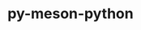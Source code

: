 ---
title: "py-meson-python"
layout: cache
categories: [package, develop-2023-10-08]
meta: {"versions": ["0.12.0", "0.13.1"], "compilers": ["apple-clang@=14.0.0", "gcc@=11.3.0", "gcc@=11.4.0", "gcc@=12.1.0", "gcc@=9.4.0", "oneapi@=2023.2.1"], "oss": ["ubuntu20.04", "ubuntu22.04", "ventura"], "platforms": ["darwin", "linux"], "targets": ["aarch64", "ppc64le", "x86_64_v3"], "stacks": ["e4s", "e4s-arm", "e4s-oneapi", "e4s-power", "ml-darwin-aarch64-mps", "ml-linux-x86_64-cpu", "ml-linux-x86_64-cuda", "ml-linux-x86_64-rocm", "root", "tutorial"], "num_specs": 20, "num_specs_by_stack": {"root": 20, "ml-darwin-aarch64-mps": 4, "e4s-arm": 2, "e4s-power": 2, "e4s": 2, "e4s-oneapi": 3, "ml-linux-x86_64-cuda": 6, "ml-linux-x86_64-cpu": 6, "ml-linux-x86_64-rocm": 5, "tutorial": 1}}
spec_details: [{"hash": "evo4hru2vjrrklygahcfxcl5otbyktsh", "compiler": "apple-clang@=14.0.0", "versions": ["0.12.0"], "os": "ventura", "platform": "darwin", "target": "aarch64", "variants": ["build_system=python_pip"], "stacks": ["root", "ml-darwin-aarch64-mps"], "size": "-", "tarball": "https://binaries.spack.io/releases/develop-2023-10-08/build_cache/darwin-ventura-aarch64/apple-clang-14.0.0/py-meson-python-0.12.0/darwin-ventura-aarch64-apple-clang-14.0.0-py-meson-python-0.12.0-evo4hru2vjrrklygahcfxcl5otbyktsh.spack"}, {"hash": "vj2gjd3m46q6ogcx5rdbkvifkdchlu6r", "compiler": "apple-clang@=14.0.0", "versions": ["0.13.1"], "os": "ventura", "platform": "darwin", "target": "aarch64", "variants": ["build_system=python_pip"], "stacks": ["root", "ml-darwin-aarch64-mps"], "size": "-", "tarball": "https://binaries.spack.io/releases/develop-2023-10-08/build_cache/darwin-ventura-aarch64/apple-clang-14.0.0/py-meson-python-0.13.1/darwin-ventura-aarch64-apple-clang-14.0.0-py-meson-python-0.13.1-vj2gjd3m46q6ogcx5rdbkvifkdchlu6r.spack"}, {"hash": "e4amvfeazd3v5t6kfdmhztfoaqslm4jl", "compiler": "apple-clang@=14.0.0", "versions": ["0.13.1"], "os": "ventura", "platform": "darwin", "target": "aarch64", "variants": ["build_system=python_pip"], "stacks": ["root", "ml-darwin-aarch64-mps"], "size": "-", "tarball": "https://binaries.spack.io/releases/develop-2023-10-08/build_cache/darwin-ventura-aarch64/apple-clang-14.0.0/py-meson-python-0.13.1/darwin-ventura-aarch64-apple-clang-14.0.0-py-meson-python-0.13.1-e4amvfeazd3v5t6kfdmhztfoaqslm4jl.spack"}, {"hash": "ujrb5larmeva5uiav4vu46q5wirwibcn", "compiler": "apple-clang@=14.0.0", "versions": ["0.13.1"], "os": "ventura", "platform": "darwin", "target": "aarch64", "variants": ["build_system=python_pip"], "stacks": ["root", "ml-darwin-aarch64-mps"], "size": "-", "tarball": "https://binaries.spack.io/releases/develop-2023-10-08/build_cache/darwin-ventura-aarch64/apple-clang-14.0.0/py-meson-python-0.13.1/darwin-ventura-aarch64-apple-clang-14.0.0-py-meson-python-0.13.1-ujrb5larmeva5uiav4vu46q5wirwibcn.spack"}, {"hash": "jim3nkreydae4wvnaryk2nqlxzw4z3fe", "compiler": "gcc@=11.4.0", "versions": ["0.13.1"], "os": "ubuntu20.04", "platform": "linux", "target": "aarch64", "variants": ["build_system=python_pip"], "stacks": ["root", "e4s-arm"], "size": "-", "tarball": "https://binaries.spack.io/releases/develop-2023-10-08/build_cache/linux-ubuntu20.04-aarch64/gcc-11.4.0/py-meson-python-0.13.1/linux-ubuntu20.04-aarch64-gcc-11.4.0-py-meson-python-0.13.1-jim3nkreydae4wvnaryk2nqlxzw4z3fe.spack"}, {"hash": "u42okcdtfjhqb3vnfifly4oi4vhvj4wh", "compiler": "gcc@=11.4.0", "versions": ["0.13.1"], "os": "ubuntu20.04", "platform": "linux", "target": "aarch64", "variants": ["build_system=python_pip"], "stacks": ["root", "e4s-arm"], "size": "-", "tarball": "https://binaries.spack.io/releases/develop-2023-10-08/build_cache/linux-ubuntu20.04-aarch64/gcc-11.4.0/py-meson-python-0.13.1/linux-ubuntu20.04-aarch64-gcc-11.4.0-py-meson-python-0.13.1-u42okcdtfjhqb3vnfifly4oi4vhvj4wh.spack"}, {"hash": "izbaw54fgusq6fyvcddxfwmzljbkhnwb", "compiler": "gcc@=9.4.0", "versions": ["0.13.1"], "os": "ubuntu20.04", "platform": "linux", "target": "ppc64le", "variants": ["build_system=python_pip"], "stacks": ["e4s-power", "root"], "size": "-", "tarball": "https://binaries.spack.io/releases/develop-2023-10-08/build_cache/linux-ubuntu20.04-ppc64le/gcc-9.4.0/py-meson-python-0.13.1/linux-ubuntu20.04-ppc64le-gcc-9.4.0-py-meson-python-0.13.1-izbaw54fgusq6fyvcddxfwmzljbkhnwb.spack"}, {"hash": "lbqtq547j5blwu6f4q7j3nbftvhfjdtj", "compiler": "gcc@=9.4.0", "versions": ["0.13.1"], "os": "ubuntu20.04", "platform": "linux", "target": "ppc64le", "variants": ["build_system=python_pip"], "stacks": ["e4s-power", "root"], "size": "-", "tarball": "https://binaries.spack.io/releases/develop-2023-10-08/build_cache/linux-ubuntu20.04-ppc64le/gcc-9.4.0/py-meson-python-0.13.1/linux-ubuntu20.04-ppc64le-gcc-9.4.0-py-meson-python-0.13.1-lbqtq547j5blwu6f4q7j3nbftvhfjdtj.spack"}, {"hash": "k73xkxffxdoljcr2iwqdgx2s76tolsar", "compiler": "gcc@=11.4.0", "versions": ["0.13.1"], "os": "ubuntu20.04", "platform": "linux", "target": "x86_64_v3", "variants": ["build_system=python_pip"], "stacks": ["root", "e4s"], "size": "-", "tarball": "https://binaries.spack.io/releases/develop-2023-10-08/build_cache/linux-ubuntu20.04-x86_64_v3/gcc-11.4.0/py-meson-python-0.13.1/linux-ubuntu20.04-x86_64_v3-gcc-11.4.0-py-meson-python-0.13.1-k73xkxffxdoljcr2iwqdgx2s76tolsar.spack"}, {"hash": "jduet3vikhwxm3iaz3a2si3iwtqat5lm", "compiler": "gcc@=11.4.0", "versions": ["0.13.1"], "os": "ubuntu20.04", "platform": "linux", "target": "x86_64_v3", "variants": ["build_system=python_pip"], "stacks": ["root", "e4s"], "size": "-", "tarball": "https://binaries.spack.io/releases/develop-2023-10-08/build_cache/linux-ubuntu20.04-x86_64_v3/gcc-11.4.0/py-meson-python-0.13.1/linux-ubuntu20.04-x86_64_v3-gcc-11.4.0-py-meson-python-0.13.1-jduet3vikhwxm3iaz3a2si3iwtqat5lm.spack"}, {"hash": "vynhthgc3pwbmi6jmz2nwcaa26rapdst", "compiler": "oneapi@=2023.2.1", "versions": ["0.12.0"], "os": "ubuntu20.04", "platform": "linux", "target": "x86_64_v3", "variants": ["build_system=python_pip"], "stacks": ["root", "e4s-oneapi"], "size": "-", "tarball": "https://binaries.spack.io/releases/develop-2023-10-08/build_cache/linux-ubuntu20.04-x86_64_v3/oneapi-2023.2.1/py-meson-python-0.12.0/linux-ubuntu20.04-x86_64_v3-oneapi-2023.2.1-py-meson-python-0.12.0-vynhthgc3pwbmi6jmz2nwcaa26rapdst.spack"}, {"hash": "t25jhrzuexao4ijxt2ia7raz3laaer4q", "compiler": "oneapi@=2023.2.1", "versions": ["0.13.1"], "os": "ubuntu20.04", "platform": "linux", "target": "x86_64_v3", "variants": ["build_system=python_pip"], "stacks": ["root", "e4s-oneapi"], "size": "-", "tarball": "https://binaries.spack.io/releases/develop-2023-10-08/build_cache/linux-ubuntu20.04-x86_64_v3/oneapi-2023.2.1/py-meson-python-0.13.1/linux-ubuntu20.04-x86_64_v3-oneapi-2023.2.1-py-meson-python-0.13.1-t25jhrzuexao4ijxt2ia7raz3laaer4q.spack"}, {"hash": "mg5mz5kphobbe6t3uvrylh7rfmqcqdq7", "compiler": "oneapi@=2023.2.1", "versions": ["0.12.0"], "os": "ubuntu20.04", "platform": "linux", "target": "x86_64_v3", "variants": ["build_system=python_pip"], "stacks": ["root", "e4s-oneapi"], "size": "-", "tarball": "https://binaries.spack.io/releases/develop-2023-10-08/build_cache/linux-ubuntu20.04-x86_64_v3/oneapi-2023.2.1/py-meson-python-0.12.0/linux-ubuntu20.04-x86_64_v3-oneapi-2023.2.1-py-meson-python-0.12.0-mg5mz5kphobbe6t3uvrylh7rfmqcqdq7.spack"}, {"hash": "4o5svfhyoynicgjx6mnh2w46n3673tbz", "compiler": "gcc@=11.3.0", "versions": ["0.12.0"], "os": "ubuntu22.04", "platform": "linux", "target": "x86_64_v3", "variants": ["build_system=python_pip"], "stacks": ["root", "ml-linux-x86_64-cuda", "ml-linux-x86_64-cpu"], "size": "-", "tarball": "https://binaries.spack.io/releases/develop-2023-10-08/build_cache/linux-ubuntu22.04-x86_64_v3/gcc-11.3.0/py-meson-python-0.12.0/linux-ubuntu22.04-x86_64_v3-gcc-11.3.0-py-meson-python-0.12.0-4o5svfhyoynicgjx6mnh2w46n3673tbz.spack"}, {"hash": "kvwo7vrfz3jfednlqxcpauxmqeasc4f2", "compiler": "gcc@=11.3.0", "versions": ["0.13.1"], "os": "ubuntu22.04", "platform": "linux", "target": "x86_64_v3", "variants": ["build_system=python_pip"], "stacks": ["root", "ml-linux-x86_64-rocm", "ml-linux-x86_64-cuda", "ml-linux-x86_64-cpu"], "size": "-", "tarball": "https://binaries.spack.io/releases/develop-2023-10-08/build_cache/linux-ubuntu22.04-x86_64_v3/gcc-11.3.0/py-meson-python-0.13.1/linux-ubuntu22.04-x86_64_v3-gcc-11.3.0-py-meson-python-0.13.1-kvwo7vrfz3jfednlqxcpauxmqeasc4f2.spack"}, {"hash": "ybplyhngfizozwcrpofcjh7ldwl3ohus", "compiler": "gcc@=11.3.0", "versions": ["0.13.1"], "os": "ubuntu22.04", "platform": "linux", "target": "x86_64_v3", "variants": ["build_system=python_pip"], "stacks": ["root", "ml-linux-x86_64-rocm", "ml-linux-x86_64-cuda", "ml-linux-x86_64-cpu"], "size": "-", "tarball": "https://binaries.spack.io/releases/develop-2023-10-08/build_cache/linux-ubuntu22.04-x86_64_v3/gcc-11.3.0/py-meson-python-0.13.1/linux-ubuntu22.04-x86_64_v3-gcc-11.3.0-py-meson-python-0.13.1-ybplyhngfizozwcrpofcjh7ldwl3ohus.spack"}, {"hash": "3pah52t4wcbchirw2ifjs4ygd4hkgh2k", "compiler": "gcc@=11.3.0", "versions": ["0.13.1"], "os": "ubuntu22.04", "platform": "linux", "target": "x86_64_v3", "variants": ["build_system=python_pip"], "stacks": ["root", "ml-linux-x86_64-rocm", "ml-linux-x86_64-cuda", "ml-linux-x86_64-cpu"], "size": "-", "tarball": "https://binaries.spack.io/releases/develop-2023-10-08/build_cache/linux-ubuntu22.04-x86_64_v3/gcc-11.3.0/py-meson-python-0.13.1/linux-ubuntu22.04-x86_64_v3-gcc-11.3.0-py-meson-python-0.13.1-3pah52t4wcbchirw2ifjs4ygd4hkgh2k.spack"}, {"hash": "pyeqr54tdrbajyvaqkbhjyfogmggmbet", "compiler": "gcc@=11.3.0", "versions": ["0.13.1"], "os": "ubuntu22.04", "platform": "linux", "target": "x86_64_v3", "variants": ["build_system=python_pip"], "stacks": ["root", "ml-linux-x86_64-rocm", "ml-linux-x86_64-cuda", "ml-linux-x86_64-cpu"], "size": "-", "tarball": "https://binaries.spack.io/releases/develop-2023-10-08/build_cache/linux-ubuntu22.04-x86_64_v3/gcc-11.3.0/py-meson-python-0.13.1/linux-ubuntu22.04-x86_64_v3-gcc-11.3.0-py-meson-python-0.13.1-pyeqr54tdrbajyvaqkbhjyfogmggmbet.spack"}, {"hash": "wjoinvrywaeih4vhhqsu4uwtcg5rcivs", "compiler": "gcc@=11.3.0", "versions": ["0.13.1"], "os": "ubuntu22.04", "platform": "linux", "target": "x86_64_v3", "variants": ["build_system=python_pip"], "stacks": ["root", "ml-linux-x86_64-rocm", "ml-linux-x86_64-cuda", "ml-linux-x86_64-cpu"], "size": "-", "tarball": "https://binaries.spack.io/releases/develop-2023-10-08/build_cache/linux-ubuntu22.04-x86_64_v3/gcc-11.3.0/py-meson-python-0.13.1/linux-ubuntu22.04-x86_64_v3-gcc-11.3.0-py-meson-python-0.13.1-wjoinvrywaeih4vhhqsu4uwtcg5rcivs.spack"}, {"hash": "ojixhu2h7wp7n5vdqy3t5zkpidnhr7xm", "compiler": "gcc@=12.1.0", "versions": ["0.13.1"], "os": "ubuntu22.04", "platform": "linux", "target": "x86_64_v3", "variants": ["build_system=python_pip"], "stacks": ["root", "tutorial"], "size": "-", "tarball": "https://binaries.spack.io/releases/develop-2023-10-08/build_cache/linux-ubuntu22.04-x86_64_v3/gcc-12.1.0/py-meson-python-0.13.1/linux-ubuntu22.04-x86_64_v3-gcc-12.1.0-py-meson-python-0.13.1-ojixhu2h7wp7n5vdqy3t5zkpidnhr7xm.spack"}]
---